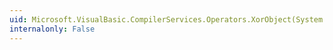 ```yaml
---
uid: Microsoft.VisualBasic.CompilerServices.Operators.XorObject(System.Object,System.Object)
internalonly: False
---
```

